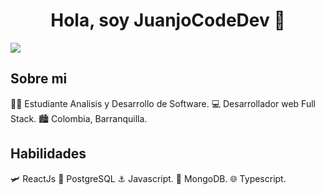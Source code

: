<div align="center">
<h1 align="center">Hola, soy JuanjoCodeDev 👋</h1>
</div>

<img src="https://i.imgur.com/4UNjmDS.jpeg">

## Sobre mi
👨‍🎓 Estudiante Analisis y Desarrollo de Software.
💻 Desarrollador web Full Stack.
🏙️ Colombia, Barranquilla.
<br>

## Habilidades
🛩️ ReactJs
🐘 PostgreSQL
⚓ Javascript.
🍃 MongoDB.
🌐 Typescript.


